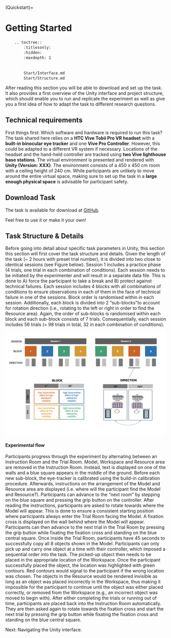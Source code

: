 (Quickstart)=

# Getting Started


```{eval-rst}
    .. toctree::
        :titlesonly:
        :hidden:
        :maxdepth: 1 
        
    
        Start/Interface.md
        Start/Structure.md

```

After reading this section you will be able to download and set up the task. It also provides a first overview of the Unity interface and project structure, which should enable you to run and replicate the experiment as well as give you a first idea of how to adapt the task to different research questions. 

## Technical requirements
First things first: Which software and hardware is required to run this task? 
The task shared here relies on a **HTC Vive Tobii Pro VR headset** with a **built-in binocular eye tracker** and one **Vive Pro Controller**.  However, this could be adapted to a different VR system if necessary. Locations of the headset and the hand-held controller are tracked using **two Vive lighthouse base stations**. The virtual environment is presented and rendered with **Unity (Version: XXX)**. The environment consists of a 450 x 450 cm room with a ceiling height of 240 cm. While participants are unlikely to move around the entire virtual space, making sure to set up the task in a **large enough physical space** is advisable for participant safety.


## Download Task
The task is available for download at [GitHub](https://github.com/DejanDraschkow/ObjectCopyingVRTask).  

Feel free to use it or make it your own!

## Task Structure & Details

Before going into detail about specific task parameters in Unity, this section this section will first cover the task structure and details. 
Given the length of the task (~ 2 hours with preset trial number), it is divided into two close to identical sessions (see Figure below). Session 1 includes a practice phase (4 trials, one trial in each combination of conditions). Each session needs to be initiated by the experimenter and will result in a separate data file. This is done to A) force the participant to take a break and B) protect against technical failures. Each session includes 4 blocks with all combinations of conditions to ensure observations in each of them in the face of technical failure in one of the sessions. Block order is randomised within in each session. Additionally, each block is divided into 2 “sub-blocks”to account for rotation direction (i.e., rotating to the left or right in order to find the Resource area). Again, the order of sub-blocks is randomised within each block and each sub-block consists of 7 trials. Consequentially, each session includes 56 trials (= 98 trials in total, 32 in each combination of conditions).

![](TaskStructure.png)

#### Experimental flow
Participants progress through the experiment by alternating between an Instruction Room and the Trial Room. Model, Workspace and Resource area are removed in the Instruction Room. Instead, text is displayed on one of the walls and a blue square appears in the middle of the ground. 
Before each new sub-block, the eye-tracker is calibrated using the build-in calibration procedure. Afterwards, instructions on the arrangement of the Model and Resource area are displayed (i.e. where will the participant find the Model and Resource?). Participants can advance to the “next room” by stepping on the blue square and pressing the grip button on the controller.  After reading the instructions, participants are asked to rotate towards where the Model will appear. This is done to ensure a consistent starting position where participants always enter the Trial Room facing the Model. A fixation cross is displayed on the wall behind where the Model will appear. Participants can then advance to the next trial in the Trial Room by pressing the grip button while fixating the fixation cross and standing on the blue central square. 
Once inside the Trial Room, participants have 45 seconds to successfully copy all 8 objects shown in the Model. Participants can only pick up and carry one object at a time with their controller, which imposed a sequential order into the task. The picked-up object then needs to be placed in the appropriate location of the Workspace. Once the participant successfully placed the object, the location was highlighted with green contours. Red contours would signal to the participant if the wrong location was chosen. The objects in the Resource would be rendered invisible as long as an object was placed incorrectly in the Workspace, thus making it impossible for the participant to continue until the object was either placed correctly, or removed from the Workspace (e.g., an incorrect object was moved to begin with). 
After either completing the trials or running out of time, participants are placed back into the Instruction Room automatically. They are then asked again to rotate towards the fixation cross and start the next trial by pressing the grip button while fixating the fixation cross and standing on the blue central square. 


Next: Navigating the Unity interface. 


